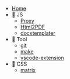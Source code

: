 - [Home](/)
- 🤎 JS
  - [Proxy](/js/proxy.md)
  - [Html2PDF](/js/html2pdf.md)
  - [docxtemplater](/js/docxtemplater.md)
- 🔧 Tool
  - [git](/tool/git.md)
  - [make](/tool/make.md)
  - [vscode-extension](/tool/vscode-extension.md)
- 🌺 CSS
  - [matrix](/css/matrix.md)
